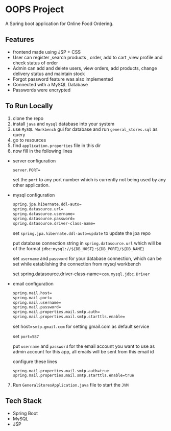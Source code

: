 # OOPS Project
A Spring boot application for Online Food Ordering.
## Features
- frontend made using JSP + CSS
- User can register ,search products , order, add to cart ,view profile and check status of order
- Admin can add and delete users, view orders, add products, change delivery status and maintain stock
- Forgot password feature was also implemented
- Connected with a MySQL Database
- Passwords were encrypted
## To Run Locally

1. clone the repo
2. install ```java``` and ```mysql``` database into your system
3. use ```MySQL Workbench``` gui for database and run ```general_stores.sql``` as query
4. go to resources
5. find ```application.properties``` file in this dir
6. now fill in the following lines
   
- server configuration
  ```bash
  server.PORT=
  ```
  set the ```port``` to any port number which is currently not being used by any other application.

- mysql configuration

  ```bash
  spring.jpa.hibernate.ddl-auto=
  spring.datasource.url=
  spring.datasource.username=
  spring.datasource.password=
  spring.datasource.driver-class-name=
  ```
  set ```spring.jpa.hibernate.ddl-auto=update``` to update the jpa repo <br/>
  
  put database connection string in ```spring.datasource.url``` which will be of the format ```jdbc:mysql://${DB_HOST}:${DB_PORT}/${DB_NAME}``` <br/>
  
  set ```username``` and ```password``` for your database connection, which can be set while establishing the connection from mysql workbench <br/>
  
  set spring.datasource.driver-class-name=```com.mysql.jdbc.Driver``` <br/>

- email configuration

  ```bash
  spring.mail.host=
  spring.mail.port=
  spring.mail.username=
  spring.mail.password=
  spring.mail.properties.mail.smtp.auth=
  spring.mail.properties.mail.smtp.starttls.enable=
  ```
  
  set host=```smtp.gmail.com``` for setting gmail.com as default service
  
  set ```port=587```
  
  put ```username``` and ```password``` for the email account you want to use as admin account for this app, all emails will be sent from this email id
  
  configure these lines
  ```
  spring.mail.properties.mail.smtp.auth=true
  spring.mail.properties.mail.smtp.starttls.enable=true
  ```
7. Run ```GeneralStoresApplication.java``` file to start the ```JVM```

## Tech Stack

- Spring Boot
- MySQL
- JSP
